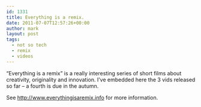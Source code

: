 ```yaml
---
id: 1331
title: Everything is a remix.
date: 2011-07-07T12:57:26+00:00
author: mark
layout: post
tags:
  - not so tech
  - remix
  - videos
---
```

<p style="text-align: left;">
  &#8220;Everything is a remix&#8221; is a really interesting series of short films about creativity, originality and innovation. I&#8217;ve embedded here the 3 vids released so far &#8211; a fourth is due in the autumn.
</p>

<p style="text-align: left;">
  See <a href="http://www.everythingisaremix.info/">http://www.everythingisaremix.info</a> for more information.
</p>

<div class="embed-vimeo" style="text-align: center;">
</div>

<div class="embed-vimeo" style="text-align: center;">
</div>

<div class="embed-vimeo" style="text-align: center;">
</div>

&nbsp;